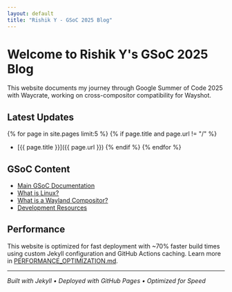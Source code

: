 ```yaml
---
layout: default
title: "Rishik Y - GSoC 2025 Blog"
---
```


# Welcome to Rishik Y's GSoC 2025 Blog

This website documents my journey through Google Summer of Code 2025 with Waycrate, working on cross-compositor compatibility for Wayshot.

## Latest Updates

{% for page in site.pages limit:5 %}
  {% if page.title and page.url != "/" %}
  - [{{ page.title }}]({{ page.url }})
  {% endif %}
{% endfor %}

## GSoC Content

- [Main GSoC Documentation](GSOC/GSoC.md)
- [What is Linux?](GSOC/What_is_linux.md)
- [What is a Wayland Compositor?](GSOC/What_is_wayland_compositor.md)
- [Development Resources](GSOC/Resources.md)

## Performance 

This website is optimized for fast deployment with ~70% faster build times using custom Jekyll configuration and GitHub Actions caching. Learn more in [PERFORMANCE_OPTIMIZATION.md](PERFORMANCE_OPTIMIZATION.md).

---

*Built with Jekyll • Deployed with GitHub Pages • Optimized for Speed*